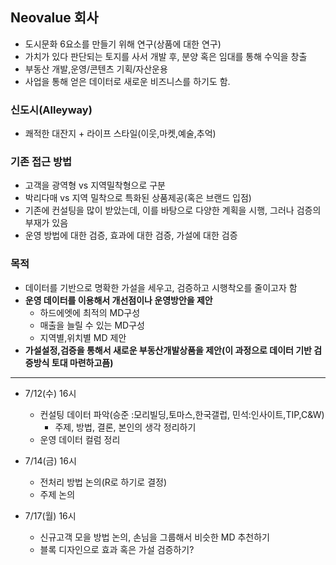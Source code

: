## Neovalue 회사
- 도시문화 6요소를 만들기 위해 연구(상품에 대한 연구)
- 가치가 있다 판단되는 토지를 사서 개발 후, 분양 혹은 임대를 통해 수익을 창출
- 부동산 개발,운영/콘텐츠 기획/자산운용
- 사업을 통해 얻은 데이터로 새로운 비즈니스를 하기도 함.


### 신도시(Alleyway)
- 쾌적한 대잔지 + 라이프 스타일(이웃,마켓,예술,추억)

### 기존 접근 방법
- 고객을 광역형 vs 지역밀착형으로 구분
- 박리다매 vs 지역 밀착으로 특화된 상품제공(혹은 브랜드 입점)
- 기존에 컨설팅을 많이 받았는데, 이를 바탕으로 다양한 계획을 시행, 그러나 검증의 부재가 있음
- 운영 방법에 대한 검증, 효과에 대한 검증, 가설에 대한 검증

### 목적
- 데이터를 기반으로 명확한 가설을 세우고, 검증하고 시행착오를 줄이고자 함
- **운영 데이터를 이용해서 개선점이나 운영방안을 제안**
  * 하드에엣에 최적의  MD구성
  * 매출을 늘릴 수 있는 MD구성
  * 지역별,위치별 MD 제안
- **가설설정,검증을 통해서 새로운 부동산개발상품을 제안(이 과정으로 데이터 기반 검증방식 토대 마련하고픔)**

-------
- 7/12(수) 16시
  * 컨설팅 데이터 파악(승준 :모리빌딩,토마스,한국갤럽, 민석:인사이트,TIP,C&W)
    * 주제, 방법, 결론, 본인의 생각 정리하기
  * 운영 데이터 컬럼 정리

- 7/14(금) 16시
  * 전처리 방법 논의(R로 하기로 결정)
  * 주제 논의
- 7/17(월) 16시
  * 신규고객 모을 방법 논의, 손님을 그룹해서 비슷한 MD 추천하기
  * 블록 디자인으로 효과 혹은 가설 검증하기?
